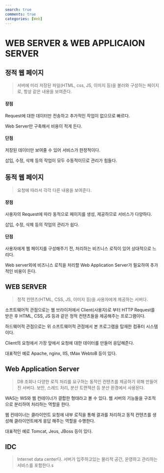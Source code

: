 ```yaml
---
search: true
comments: true
categories: [Web]
---
```



# WEB SERVER & WEB APPLICAION SERVER

## 정적 웹 페이지

> 서버에 미리 저장된 파일(HTML, css, JS, 이미지 등)을 불러와 구성하는 페이지로, 항상 같은 내용을 보여준다.

#### 장점

Request에 대한 데이터만 전송하고 추가적인 작업이 없으므로 빠르다.

Web Server만 구축해서 비용이 적게 든다.

#### 단점

저장된 데이터만 보여줄 수 있어 서비스가 한정적이다.

삽입, 수정, 삭제 등의 작업이 모두 수동적이므로 관리가 힘들다.



## 동적 웹 페이지

> 요청에 따라서 각각 다른 내용을 보여준다.

#### 장점

사용자의 Request에 따라 동적으로 페이지를 생성, 제공하므로 서비스가 다양하다.

삽입, 수정, 삭제 등의 작업의 관리가 쉽다.

#### 단점

사용자에게 웹 페이지를 구성해주기 전, 처리하는 비즈니스 로직이 있어 상대적으로 느리다.

Web server외에 비즈니스 로직을 처리할 Web Application Server가 필요하여 추가적인 비용이 든다.



## WEB SERVER

> 정적 컨텐츠(HTML, CSS, JS, 이미지 등)을 사용자에게 제공하는 서버다. 

소프트웨어적 관점으로는 웹 브라이저에서 Client(사용자)로 부터 HTTP Request를 받은 후 HTML, CSS, JS 등과 같은 정적 컨텐츠들을 제공해주는 프로그램이다. 

하드웨어적 관점으로는 위 소프트웨어적 관점에서 본 프로그램을 탑재한 컴퓨터 시스템이다. 

Client의 요청에서 가장 앞에서 요청에 대한 데이터를 만들어 응답해준다.

대표적인 예로 Apache, nginx, IIS, tMax WebtoB 등이 있다.



## Web Application Server

>DB 조회나 다양한 로직 처리를 요구하는 동적인 컨텐츠를 제공하기 위해 만들어진 서버다. 보안, 스레드 처리, 분산 트랜잭션 등 분산 환경에서 사용된다.

WAS는 WS와 웹 컨테이너가 결합한 형태라고 볼 수 있다. 웹 서버의 기능들을 구조적으로 분리하여 처리하는 역할을 한다.

웹 컨테이너는 클라이언트 요청에 내부 로직을 통해 결과를 처리하고 동적 컨텐츠를 생성해 클라이언트에게 응답 해주는 역할을 수행한다.

대표적인 예로 Tomcat, Jeus, JBoss 등이 있다.



## IDC

> Internet data center다. 서버가 입주하고있는 물리적 공간, 운영하고 관리하는 서비스를 포함한다.s